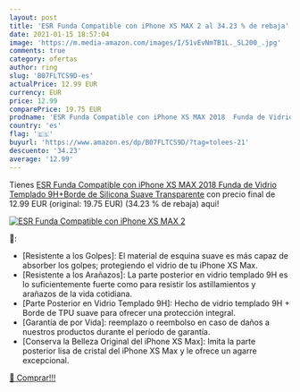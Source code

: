 ```yaml
---
layout: post
title: 'ESR Funda Compatible con iPhone XS MAX 2 al 34.23 % de rebaja'
date: 2021-01-15 18:57:04
image: 'https://m.media-amazon.com/images/I/51vEvNmTB1L._SL200_.jpg'
comments: true
category: ofertas
author: ring
slug: 'B07FLTCS9D-es'
actualPrice: 12.99 EUR
currency: EUR
price: 12.99
comparePrice: 19.75 EUR
prodname: 'ESR Funda Compatible con iPhone XS MAX 2018  Funda de Vidrio Templado 9H+Borde de Silicona Suave  Transparente'
country: 'es'
flag: '🇪🇸'
buyurl: 'https://www.amazon.es/dp/B07FLTCS9D/?tag=tolees-21'
descuento: '34.23'
average: '12.99'
---
```


Tienes [ESR Funda Compatible con iPhone XS MAX 2018  Funda de Vidrio Templado 9H+Borde de Silicona Suave  Transparente](https://www.amazon.es/dp/B07FLTCS9D/?tag=tolees-21) con precio final de  12.99 EUR (original: 19.75 EUR) (34.23 %  de rebaja) aqui!

[![ESR Funda Compatible con iPhone XS MAX 2](https://m.media-amazon.com/images/I/51vEvNmTB1L._SL200_.jpg)](https://www.amazon.es/dp/B07FLTCS9D/?tag=tolees-21)

🔎:

- [Resistente a los Golpes]: El material de esquina suave es más capaz de absorber los golpes; protegiendo el vidrio de tu iPhone XS Max.
- [Resistente a los Arañazos]: La parte posterior en vidrio templado 9H es lo suficientemente fuerte como para resistir los astillamientos y arañazos de la vida cotidiana.
- [Parte Posterior en Vidrio Templado 9H]: Hecho de vidrio templado 9H + Borde de TPU suave para ofrecer una protección integral.
- [Garantía de por Vida]: reemplazo o reembolso en caso de daños a nuestros productos durante el período de garantía.
- [Conserva la Belleza Original del iPhone XS Max]: Imita la parte posterior lisa de cristal del iPhone XS Max y le ofrece un agarre excepcional.

[🛒 Comprar!!!](https://www.amazon.es/dp/B07FLTCS9D/?tag=tolees-21)
